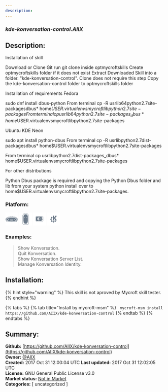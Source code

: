 ```yaml
---
description: 
---
```


### _kde-konversation-control.AIIX_  
## Description:  
Installation of skill

Download or Clone Git run git clone  inside optmycroftskills
Create optmycroftskills folder if it does not exist
Extract Downloaded Skill into a folder. "kde-konversation-control". Clone does not require this step
Copy the kde-konversation-control folder to optmycroftskills folder

Installation of requirements
Fedora

sudo dnf install dbus-python
From terminal cp -R usrlib64python2.7site-packagesdbus* home$USER.virtualenvsmycroftlibpython2.7site-packages
From terminal cp usrlib64python2.7site-packages_dbus* home$USER.virtualenvsmycroftlibpython2.7site-packages

Ubuntu  KDE Neon

sudo apt install python-dbus
From terminal cp -R usrlibpython2.7dist-packagesdbus* home$USER.virtualenvsmycroftlibpython2.7site-packages

From terminal cp usrlibpython2.7dist-packages_dbus* home$USER.virtualenvsmycroftlibpython2.7site-packages


For other distributions

Python Dbus package is required and copying the Python Dbus folder and lib from your system python install over to home$USER.virtualenvsmycroftlibpython2.7site-packages.
  
  
### Platform:  
 ![Mark I](../.gitbook/assets/mark-1-icon.png)  ![Mark II](../.gitbook/assets/mark-2-icon.png)  ![Picroft](../.gitbook/assets/picroft-icon.png)  ![plasmoid](../.gitbook/assets/kde.png)   
### Examples:  
> Show Konversation.  
> Quit Konversation.  
> Show Konversation Server List.  
> Manage Konversation Identity.  
  
## Installation:  
{% hint style="warning" %}
This skill is not aproved by Mycroft skill tester.
{% endhint %}
    
{% tabs %}
{% tab title="Install by mycroft-msm" %}
``` mycroft-msm install https://github.com/AIIX/kde-konversation-control```
{% endtab %}
  {% endtabs %}
    
## Summary:  
**Github:** [https://github.com/AIIX/kde-konversation-control](https://github.com/AIIX/kde-konversation-control)  
**Owner:** [@AIIX](https://github.com/AIIX)  
**Created:** 2017 Oct 31 12:00:04 UTC  **Last updated:** 2017 Oct 31 12:02:05 UTC  
**License:** GNU General Public License v3.0  
**Market status:** [Not in Market](https://market.mycroft.ai/skill/)  
**Categories:** [ uncategorized ]   
